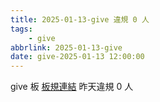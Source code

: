 ```yaml
---
title: 2025-01-13-give 違規 0 人
tags:
    - give
abbrlink: 2025-01-13-give
date: give-2025-01-13 12:00:00
---
```

give 板 [板規連結](https://www.ptt.cc/bbs/give/M.1612495900.A.C32.html)
昨天違規 0 人
